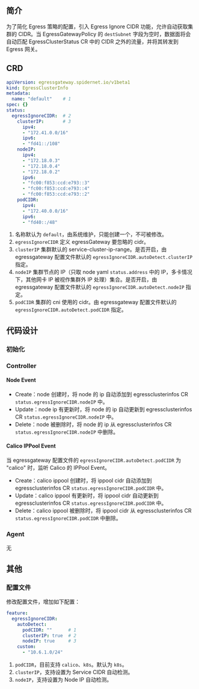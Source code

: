 ## 简介

为了简化 Egress 策略的配置，引入 Egress Ignore CIDR 功能，允许自动获取集群的 CIDR。当 EgressGatewayPolicy 的 `destSubnet` 字段为空时，数据面将会自动匹配 EgressClusterStatus CR 中的 CIDR 之外的流量，并将其转发到 Egress 网关。

## CRD

```yaml
apiVersion: egressgateway.spidernet.io/v1beta1
kind: EgressClusterInfo
metadata:
  name: "default"    # 1
spec: {}
status:
  egressIgnoreCIDR:  # 2
    clusterIP:       # 3
      ipv4:
      - "172.41.0.0/16"
      ipv6:
      - "fd41::/108"
    nodeIP:
      ipv4:
      - "172.18.0.3"
      - "172.18.0.4"
      - "172.18.0.2"
      ipv6:
      - "fc00:f853:ccd:e793::3"
      - "fc00:f853:ccd:e793::4"
      - "fc00:f853:ccd:e793::2"
    podCIDR:
      ipv4:
      - "172.40.0.0/16"
      ipv6:
      - "fd40::/48"
```

1. 名称默认为 `default`，由系统维护，只能创建一个，不可被修改。
2. `egressIgnoreCIDR` 定义 egressGateway 要忽略的 cidr。
3. `clusterIP` 集群默认的 service-cluster-ip-range。是否开启，由 egressgateway 配置文件默认的 `egressIgnoreCIDR.autoDetect.clusterIP` 指定。
4. `nodeIP` 集群节点的 IP（只取 node yaml `status.address` 中的 IP，多卡情况下，其他网卡 IP 被视作集群外 IP 处理）集合。是否开启，由 egressgateway 配置文件默认的 `egressIgnoreCIDR.autoDetect.nodeIP` 指定。
5. `podCIDR` 集群的 cni 使用的 cidr。由 egressgateway 配置文件默认的 `egressIgnoreCIDR.autoDetect.podCIDR` 指定。

## 代码设计

### 初始化

### Controller
#### Node Event

- Create：node 创建时，将 node 的 ip 自动添加到 egressclusterinfos CR `status.egressIgnoreCIDR.nodeIP` 中。
- Update：node ip 有更新时，将 node 的 ip 自动更新到 egressclusterinfos CR `status.egressIgnoreCIDR.nodeIP` 中。
- Delete：node 被删除时，将 node 的 ip 从 egressclusterinfos CR `status.egressIgnoreCIDR.nodeIP` 中删除。

#### Calico IPPool Event

当 egressgateway 配置文件的 `egressIgnoreCIDR.autoDetect.podCIDR` 为 "calico" 时，监听 Calico 的 IPPool Event。
- Create：calico ippool 创建时，将 ippool cidr 自动添加到 egressclusterinfos CR `status.egressIgnoreCIDR.podCIDR` 中。
- Update：calico ippool 有更新时，将 ippool cidr 自动更新到 egressclusterinfos CR `status.egressIgnoreCIDR.podCIDR` 中。
- Delete：calico ippool 被删除时，将 ippool cidr 从 egressclusterinfos CR `status.egressIgnoreCIDR.podCIDR` 中删除。

### Agent

无

## 其他

### 配置文件

修改配置文件，增加如下配置：

```yaml
feature:
  egressIgnoreCIDR:
    autoDetect:
      podCIDR: ""      # 1
      clusterIP: true  # 2
      nodeIP: true     # 3
    custom:
      - "10.6.1.0/24"
```

1. `podCIDR`，目前支持 `calico`、`k8s`。默认为 `k8s`。
2. `clusterIP`，支持设置为 Service CIDR 自动检测。
3. `nodeIP`，支持设置为 Node IP 自动检测。
